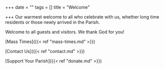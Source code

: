 +++
date = ""
tags = []
title = "Welcome"

+++
Our warmest welcome to all who celebrate with us, whether long time residents or those newly arrived in the Parish.

Welcome to all guests and visitors. We thank God for you!

\[Mass Times\]({{< ref "mass-times.md" >}})

\[Contact Us\]({{< ref "contact.md" >}})

\[Support Your Parish\]({{< ref "donate.md" >}})